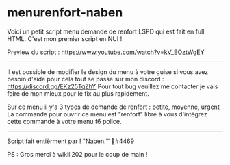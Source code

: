 # menurenfort-naben

Voici un petit script menu demande de renfort LSPD qui est fait en full HTML.
C'est mon premier script en NUI !

Preview du script : https://www.youtube.com/watch?v=kV_EOztWgEY

___________________________


Il est possible de modifier le design du menu à votre guise si vous avez besoin d'aide pour cela tout se passe sur mon discord : https://discord.gg/EKz25TqZhY
Pour tout bug veuillez me contacter je vais faire de mon mieux pour le fix au plus rapidement.

Sur ce menu il y'a 3 types de demande de renfort : petite, moyenne, urgent
La commande pour ouvrir ce menu est "renfort" libre à vous d'intégrez cette commande à votre menu f6 police.

___________________________

Script fait entièrment par ! "Naben.™ 🌴#4469

PS : Gros merci à wikili202 pour le coup de main !

